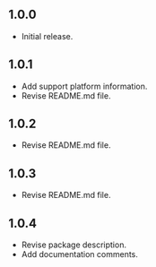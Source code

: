 ## 1.0.0

- Initial release.

## 1.0.1

- Add support platform information.
- Revise README.md file.

## 1.0.2

- Revise README.md file.

## 1.0.3

- Revise README.md file.

## 1.0.4

- Revise package description.
- Add documentation comments.
